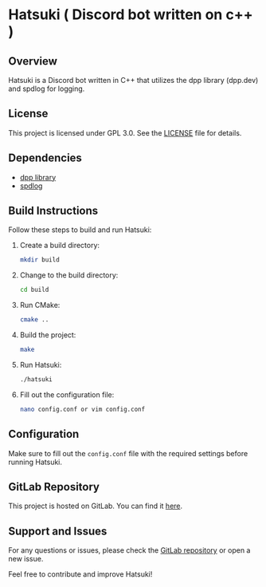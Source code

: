 # Hatsuki ( Discord bot written on c++ )

## Overview
Hatsuki is a Discord bot written in C++ that utilizes the dpp library (dpp.dev) and spdlog for logging.

## License
This project is licensed under GPL 3.0. See the [LICENSE](LICENSE) file for details.

## Dependencies
- [dpp library](https://dpp.dev)
- [spdlog](https://github.com/gabime/spdlog)

## Build Instructions
Follow these steps to build and run Hatsuki:

1. Create a build directory:
   ```bash
   mkdir build
   ```

2. Change to the build directory:
   ```bash
   cd build
   ```

3. Run CMake:
   ```bash
   cmake ..
   ```

4. Build the project:
   ```bash
   make
   ```

5. Run Hatsuki:
   ```bash
   ./hatsuki
   ```

6. Fill out the configuration file:
   ```bash
   nano config.conf or vim config.conf
   ```

## Configuration
Make sure to fill out the `config.conf` file with the required settings before running Hatsuki.

## GitLab Repository
This project is hosted on GitLab. You can find it [here](https://gitlab.com/miruchigawa/hatsuki).

## Support and Issues
For any questions or issues, please check the [GitLab repository](https://gitlab.com/miruchigawa/hatsuki) or open a new issue.

Feel free to contribute and improve Hatsuki!